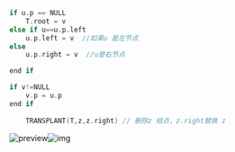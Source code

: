 

```c
if u.p == NULL
	T.root = v
else if u==u.p.left
	u.p.left = v  //如果u 是左节点
else
	u.p.right = v  //u是右节点

end if

if v!=NULL
	v.p = u.p
end if 
    
    TRANSPLANT(T,z,z.right) // 删除z 结点，z.right替换 z 
```

![preview](https://picb.zhimg.com/v2-eaf8a970845b7a134e0e80a5404a1558_r.jpg)![img](https://picb.zhimg.com/80/v2-7986b2a4569243ce188063cd6fa12abf_720w.jpg)